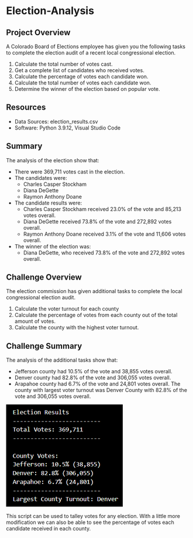 # Election-Analysis

## Project Overview
A Colorado Board of Elections employee has given you the following tasks to complete the election audit of a recent local congressional election.

1. Calculate the total number of votes cast.
2. Get a complete list of candidates who received votes.
3. Calculate the percentage of votes each candidate won.
4. Calculate the total number of votes each candidate won.
5. Determine the winner of the election based on popular vote.

## Resources
- Data Sources: election_results.csv
- Software: Python 3.9.12, Visual Studio Code

## Summary
The analysis of the election show that:
- There were 369,711 votes cast in the election.
- The candidates were:
    - Charles Casper Stockham
    - Diana DeGette
    - Raymon Anthony Doane
- The candidate results were:
    - Charles Casper Stockham received 23.0% of the vote and 85,213 votes overall.
    - Diana DeGette received 73.8% of the vote and 272,892 votes overall.
    - Raymon Anthony Doane received 3.1% of the vote and 11,606 votes overall.
- The winner of the election was:
    - Diana DeGette, who received 73.8% of the vote and 272,892 votes overall.
    
## Challenge Overview
The election commission has given additional tasks to complete the local congressional election audit.

  1. Calculate the voter turnout for each county
  2. Calculate the percentage of votes from each county out of the total amount of votes.
  3. Calculate the county with the highest voter turnout.
  
## Challenge Summary
The analysis of the additional tasks show that:
  - Jefferson county had 10.5% of the vote and 38,855 votes overall.
  - Denver county had 82.8% of the vote and 306,055 votes overall.
  - Arapahoe county had 6.7% of the vote and 24,801 votes overall.
The county with largest voter turnout was Denver County with 82.8% of the vote and 306,055 votes overall.

![image](https://github.com/awill1786/election-analysis/blob/main/analysis/County_turnout.png?raw=true)

This script can be used to talley votes for any election. With a little more modification we can also be able to see the percentage of votes each candidate received in each county.   




